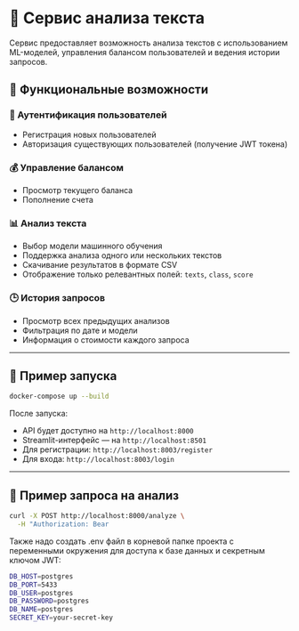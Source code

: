 # 🧠 Сервис анализа текста

Сервис предоставляет возможность анализа текстов с использованием ML-моделей, управления балансом пользователей и ведения истории запросов.

## 🚀 Функциональные возможности

### 🔐 Аутентификация пользователей

* Регистрация новых пользователей
* Авторизация существующих пользователей (получение JWT токена)

### 💰 Управление балансом

* Просмотр текущего баланса
* Пополнение счета

### 📊 Анализ текста

* Выбор модели машинного обучения
* Поддержка анализа одного или нескольких текстов
* Скачивание результатов в формате CSV
* Отображение только релевантных полей: `texts`, `class`, `score`

### 🕒 История запросов

* Просмотр всех предыдущих анализов
* Фильтрация по дате и модели
* Информация о стоимости каждого запроса

---

## 🔪 Пример запуска

```bash
docker-compose up --build
```

После запуска:

* API будет доступно на `http://localhost:8000`
* Streamlit-интерфейс — на `http://localhost:8501`
* Для регистрации: `http://localhost:8003/register`
* Для входа: `http://localhost:8003/login`

---

## 🔮 Пример запроса на анализ

```bash
curl -X POST http://localhost:8000/analyze \
  -H "Authorization: Bear

```
Также надо создать .env файл в корневой папке проекта с переменными окружения для доступа к базе данных и секретным ключом JWT:

```bash
DB_HOST=postgres
DB_PORT=5433
DB_USER=postgres
DB_PASSWORD=postgres
DB_NAME=postgres
SECRET_KEY=your-secret-key
```